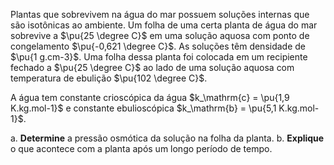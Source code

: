 Plantas que sobrevivem na água do mar possuem soluções internas que são isotônicas ao ambiente. Um folha de uma certa planta de água do mar sobrevive a $\pu{25 \degree C}$ em uma solução aquosa com ponto de congelamento $\pu{-0,621 \degree C}$. As soluções têm densidade de $\pu{1 g.cm-3}$. Uma folha dessa planta foi colocada em um recipiente fechado a $\pu{25 \degree C}$ ao lado de uma solução aquosa com temperatura de ebulição $\pu{102 \degree C}$.

A água tem constante crioscópica da água $k_\mathrm{c} = \pu{1,9 K.kg.mol-1}$ e constante ebulioscópica $k_\mathrm{b} = \pu{5,1 K.kg.mol-1}$.

a. **Determine** a pressão osmótica da solução na folha da planta.
b. **Explique** o que acontece com a planta após um longo período de tempo.

